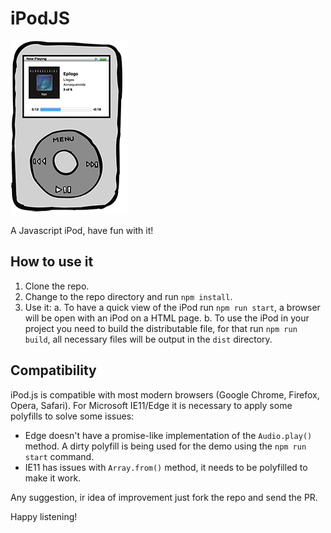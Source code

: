 # iPodJS

![alt text](screenshots/ipodjs.jpg "iPodJS")

A Javascript iPod, have fun with it!

## How to use it

1. Clone the repo.
2. Change to the repo directory and run `npm install`.
3. Use it:
  a. To have a quick view of the iPod run `npm run start`, a browser will be open with an iPod on a HTML page.
  b. To use the iPod in your project you need to build the distributable file, for that run `npm run build`, all necessary files will be output in the `dist` directory.
  
## Compatibility

iPod.js is compatible with most modern browsers (Google Chrome, Firefox, Opera, Safari). 
For Microsoft IE11/Edge it is necessary to apply some polyfills to solve some issues:
  * Edge doesn't have a promise-like implementation of the `Audio.play()` method. A dirty polyfill is being used for the demo using the `npm run start` command.
  * IE11 has issues with `Array.from()` method, it needs to be polyfilled to make it work.
  
Any suggestion, ir idea of improvement just fork the repo and send the PR.

Happy listening!

